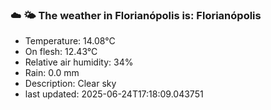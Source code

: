 ### ☁️ 🌤️  The weather in Florianópolis is: Florianópolis

- Temperature: 14.08°C
- On flesh: 12.43°C
- Relative air humidity: 34%
- Rain: 0.0 mm
- Description: Clear sky
- last updated: 2025-06-24T17:18:09.043751
